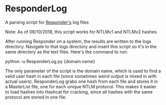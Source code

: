 # ResponderLog
A parsing script for [Responder's](https://github.com/SpiderLabs/Responder) log files

Note: As of 08/10/2018, this script works for NTLMv1 and NTLMv2 hashes

After running Responder on a system, the results are written to the logs directory. 
Navigate to that logs directory and insert this script so it's in the same directory 
as the text files. Here's the command to run:

python -u ResponderLog.py {domain name}

The only parameter of the script is the domain name, which is used to find a valid
user hash in each file (since sometimes weird output is mixed in with actual users).
ResponderLog grabs one hash from each file and stores it in a MasterList file, one
for each unique NTLM protocol. This makes it easier to load hashes into Hashcat for
cracking, since all hashes with the same protocol are stored in one file. 
